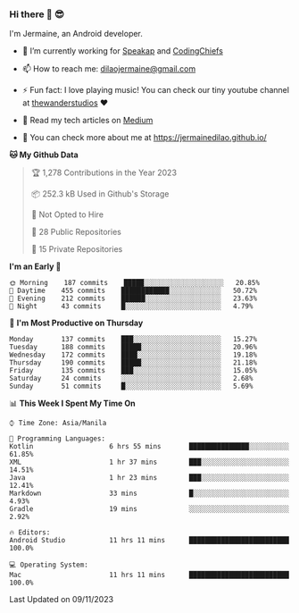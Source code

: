 ### Hi there 👋 😎
I'm Jermaine, an Android developer.

- 🔭 I’m currently working for [Speakap](https://www.speakap.com/) and [CodingChiefs](https://codingchiefs.com/en/)

- 📫 How to reach me: dilaojermaine@gmail.com

- ⚡ Fun fact: I love playing music! You can check our tiny youtube channel at [thewanderstudios](https://www.youtube.com/thewanderstudios) ♥️

- 📖 Read my tech articles on [Medium](https://jermainedilao.medium.com/)

- 👀 You can check more about me at https://jermainedilao.github.io/

<!--
**jermainedilao/jermainedilao** is a ✨ _special_ ✨ repository because its `README.md` (this file) appears on your GitHub profile.

Here are some ideas to get you started:

- 🔭 I’m currently working on ...
- 🌱 I’m currently learning ...
- 👯 I’m looking to collaborate on ...
- 🤔 I’m looking for help with ...
- 💬 Ask me about ...
- 📫 How to reach me: ...
- 😄 Pronouns: ...
- ⚡ Fun fact: ...
-->

<!--START_SECTION:waka-->
**🐱 My Github Data** 

> 🏆 1,278 Contributions in the Year 2023
 > 
> 📦 252.3 kB Used in Github's Storage 
 > 
> 🚫 Not Opted to Hire
 > 
> 📜 28 Public Repositories 
 > 
> 🔑 15 Private Repositories  
 > 
**I'm an Early 🐤** 

```text
🌞 Morning    187 commits    █████░░░░░░░░░░░░░░░░░░░░   20.85% 
🌆 Daytime    455 commits    ████████████░░░░░░░░░░░░░   50.72% 
🌃 Evening    212 commits    ██████░░░░░░░░░░░░░░░░░░░   23.63% 
🌙 Night      43 commits     █░░░░░░░░░░░░░░░░░░░░░░░░   4.79%

```
📅 **I'm Most Productive on Thursday** 

```text
Monday       137 commits    ███░░░░░░░░░░░░░░░░░░░░░░   15.27% 
Tuesday      188 commits    █████░░░░░░░░░░░░░░░░░░░░   20.96% 
Wednesday    172 commits    ████░░░░░░░░░░░░░░░░░░░░░   19.18% 
Thursday     190 commits    █████░░░░░░░░░░░░░░░░░░░░   21.18% 
Friday       135 commits    ███░░░░░░░░░░░░░░░░░░░░░░   15.05% 
Saturday     24 commits     ░░░░░░░░░░░░░░░░░░░░░░░░░   2.68% 
Sunday       51 commits     █░░░░░░░░░░░░░░░░░░░░░░░░   5.69%

```


📊 **This Week I Spent My Time On** 

```text
⌚︎ Time Zone: Asia/Manila

💬 Programming Languages: 
Kotlin                   6 hrs 55 mins       ███████████████░░░░░░░░░░   61.85% 
XML                      1 hr 37 mins        ███░░░░░░░░░░░░░░░░░░░░░░   14.51% 
Java                     1 hr 23 mins        ███░░░░░░░░░░░░░░░░░░░░░░   12.41% 
Markdown                 33 mins             █░░░░░░░░░░░░░░░░░░░░░░░░   4.93% 
Gradle                   19 mins             ░░░░░░░░░░░░░░░░░░░░░░░░░   2.92%

🔥 Editors: 
Android Studio           11 hrs 11 mins      █████████████████████████   100.0%

💻 Operating System: 
Mac                      11 hrs 11 mins      █████████████████████████   100.0%

```


 Last Updated on 09/11/2023
<!--END_SECTION:waka-->
